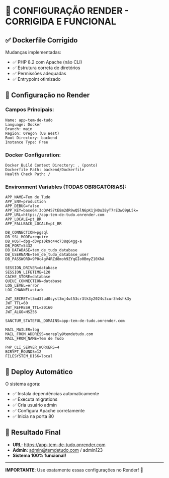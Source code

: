 # 🎯 CONFIGURAÇÃO RENDER - CORRIGIDA E FUNCIONAL

## ✅ Dockerfile Corrigido

Mudanças implementadas:
- ✅ PHP 8.2 com Apache (não CLI)
- ✅ Estrutura correta de diretórios
- ✅ Permissões adequadas
- ✅ Entrypoint otimizado

## 🔧 Configuração no Render

### **Campos Principais:**
```
Name: app-tem-de-tudo
Language: Docker
Branch: main
Region: Oregon (US West)
Root Directory: backend
Instance Type: Free
```

### **Docker Configuration:**
```
Docker Build Context Directory: . (ponto)
Dockerfile Path: backend/Dockerfile
Health Check Path: /
```

### **Environment Variables (TODAS OBRIGATÓRIAS):**
```
APP_NAME=Tem de Tudo
APP_ENV=production
APP_DEBUG=false
APP_KEY=base64:3cQV4S7tE8m2dR9wQ5lN6pK1jH0uI8yT7rE3wQ9pL5k=
APP_URL=https://app-tem-de-tudo.onrender.com
APP_LOCALE=pt_BR
APP_FALLBACK_LOCALE=pt_BR

DB_CONNECTION=pgsql
DB_SSL_MODE=require
DB_HOST=dpg-d3vps0k9c44c738q64gg-a
DB_PORT=5432
DB_DATABASE=tem_de_tudo_database
DB_USERNAME=tem_de_tudo_database_user
DB_PASSWORD=9P0c4gV4RZd8moh9ZYqGIo0BmyZ10XhA

SESSION_DRIVER=database
SESSION_LIFETIME=120
CACHE_STORE=database
QUEUE_CONNECTION=database
LOG_LEVEL=error
LOG_CHANNEL=stack

JWT_SECRET=t3md3tud0syst3mj4wt53cr3tk3y2024s3cur3h4shk3y
JWT_TTL=60
JWT_REFRESH_TTL=20160
JWT_ALGO=HS256

SANCTUM_STATEFUL_DOMAINS=app-tem-de-tudo.onrender.com

MAIL_MAILER=log
MAIL_FROM_ADDRESS=noreply@temdetudo.com
MAIL_FROM_NAME=Tem de Tudo

PHP_CLI_SERVER_WORKERS=4
BCRYPT_ROUNDS=12
FILESYSTEM_DISK=local
```

## 🚀 Deploy Automático

O sistema agora:
- ✅ Instala dependências automaticamente
- ✅ Executa migrations
- ✅ Cria usuário admin
- ✅ Configura Apache corretamente
- ✅ Inicia na porta 80

## 🎯 Resultado Final

- **URL**: https://app-tem-de-tudo.onrender.com
- **Admin**: admin@temdetudo.com / admin123
- **Sistema 100% funcional!**

---

**IMPORTANTE**: Use exatamente essas configurações no Render! 🚀